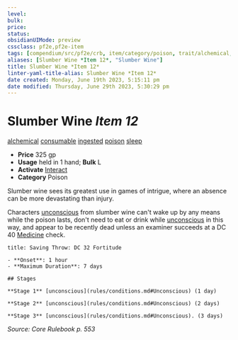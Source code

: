 ```yaml
---
level:
bulk:
price:
status:
obsidianUIMode: preview
cssclass: pf2e,pf2e-item
tags: [compendium/src/pf2e/crb, item/category/poison, trait/alchemical, trait/consumable, trait/ingested, trait/poison, trait/sleep]
aliases: [Slumber Wine *Item 12*, "Slumber Wine"]
title: Slumber Wine *Item 12*
linter-yaml-title-alias: Slumber Wine *Item 12*
date created: Monday, June 19th 2023, 5:15:11 pm
date modified: Thursday, June 29th 2023, 5:30:29 pm
---
```


# Slumber Wine *Item 12*

[alchemical](rules/traits/alchemical.md) [consumable](rules/traits/consumable.md) [ingested](rules/traits/ingested.md) [poison](rules/traits/poison.md) [sleep](rules/traits/sleep.md)  

- **Price** 325 gp
- **Usage** held in 1 hand; **Bulk** L
- **Activate** [Interact](rules/actions/interact.md)
- **Category** Poison

Slumber wine sees its greatest use in games of intrigue, where an absence can be more devastating than injury.

Characters [unconscious](rules/conditions.md#Unconscious) from slumber wine can't wake up by any means while the poison lasts, don't need to eat or drink while [unconscious](rules/conditions.md#Unconscious) in this way, and appear to be recently dead unless an examiner succeeds at a DC 40 [Medicine](compendium/skills.md#Medicine) check.

```ad-inline-affliction
title: Saving Throw: DC 32 Fortitude

- **Onset**: 1 hour
- **Maximum Duration**: 7 days

## Stages

**Stage 1** [unconscious](rules/conditions.md#Unconscious) (1 day)

**Stage 2** [unconscious](rules/conditions.md#Unconscious) (2 days)

**Stage 3** [unconscious](rules/conditions.md#Unconscious). (3 days)
```

*Source: Core Rulebook p. 553*
